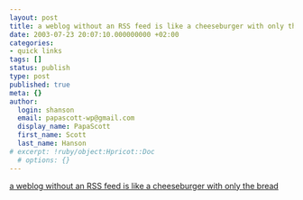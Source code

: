 ```yaml
---
layout: post
title: a weblog without an RSS feed is like a cheeseburger with only the bread
date: 2003-07-23 20:07:10.000000000 +02:00
categories:
- quick links
tags: []
status: publish
type: post
published: true
meta: {}
author:
  login: shanson
  email: papascott-wp@gmail.com
  display_name: PapaScott
  first_name: Scott
  last_name: Hanson
# excerpt: !ruby/object:Hpricot::Doc
  # options: {}
---
```

<p><a title="must it be RSS? a feed by any other name is still a feed" href="http://weblog.infoworld.com/dickerson/2003/07/21.html#a83">a weblog without an RSS feed is like a cheeseburger with only the bread</a></p>
